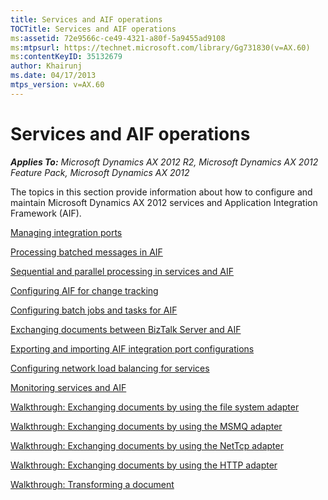 ```yaml
---
title: Services and AIF operations
TOCTitle: Services and AIF operations
ms:assetid: 72e9566c-ce49-4321-a80f-5a9455ad9108
ms:mtpsurl: https://technet.microsoft.com/library/Gg731830(v=AX.60)
ms:contentKeyID: 35132679
author: Khairunj
ms.date: 04/17/2013
mtps_version: v=AX.60
---
```


# Services and AIF operations 


_**Applies To:** Microsoft Dynamics AX 2012 R2, Microsoft Dynamics AX 2012 Feature Pack, Microsoft Dynamics AX 2012_

The topics in this section provide information about how to configure and maintain Microsoft Dynamics AX 2012 services and Application Integration Framework (AIF).

[Managing integration ports](managing-integration-ports.md)

[Processing batched messages in AIF](processing-batched-messages-in-aif.md)

[Sequential and parallel processing in services and AIF](sequential-and-parallel-processing-in-services-and-aif.md)

[Configuring AIF for change tracking](configuring-aif-for-change-tracking.md)

[Configuring batch jobs and tasks for AIF](configuring-batch-jobs-and-tasks-for-aif.md)

[Exchanging documents between BizTalk Server and AIF](exchanging-documents-between-biztalk-server-and-aif.md)

[Exporting and importing AIF integration port configurations](exporting-and-importing-aif-integration-port-configurations.md)

[Configuring network load balancing for services](configuring-network-load-balancing-for-services.md)

[Monitoring services and AIF](monitoring-services-and-aif.md)

[Walkthrough: Exchanging documents by using the file system adapter](walkthrough-exchanging-documents-by-using-the-file-system-adapter.md)

[Walkthrough: Exchanging documents by using the MSMQ adapter](walkthrough-exchanging-documents-by-using-the-msmq-adapter.md)

[Walkthrough: Exchanging documents by using the NetTcp adapter](walkthrough-exchanging-documents-by-using-the-nettcp-adapter.md)

[Walkthrough: Exchanging documents by using the HTTP adapter](walkthrough-exchanging-documents-by-using-the-http-adapter.md)

[Walkthrough: Transforming a document](walkthrough-transforming-a-document.md)

